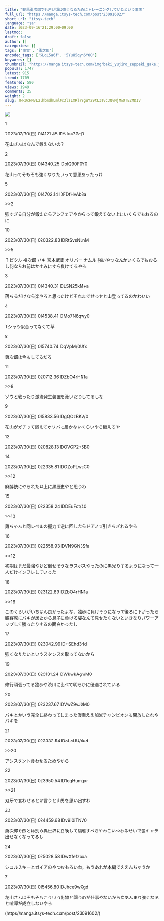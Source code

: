```yaml
---
title: "範馬勇次郎でも若い頃は強くなるためにトレーニングしていたという事実"
full_url: "https://manga.itsys-tech.com/post/23091602/"
short_url: "itsys-tech"
language: "ja"
date: 2023-09-16T21:29:00+09:00
lastmod: 
draft: false
author: []
categories: []
tags: ['事実', '勇次郎']
encoded_tags: ['5LqL5a6f', '5YuH5qyh6YOO']
keywords: []
thumbnail: "https://manga.itsys-tech.com/img/baki_yujiro_zeppeki_gake.jpg"
popular: 1747
latest: 915
trend: 1709
featured: 580
views: 1949
comments: 25
weight: 2
slug: aHR0cHMvL21hbmdhLml0c3lzLXRlY2guY29tL3Bvc3QvMjMwOTE2MDIv
---
```


![](https://manga.itsys-tech.com/img/baki_yujiro_zeppeki_gake.jpg)

<div><p class='t_h'>1 <p>2023/07/30(日) 014121.45 IDYJua3Pcj0</p></p><blockquote class='imgur-embed-pub'></blockquote><p>花山さんはなんで鍛えないの？</p><p class='t_h'>2 <p>2023/07/30(日) 014340.25 IDolQ90F0Y0</p></p><p class='t_b'>花山ってそもそも強くなりたいって意思あったっけ</p><p class='t_h t_i'>5 <p>2023/07/30(日) 014702.14 IDFDfHvAb8a</p></p><p class='t_b t_i'><p class='anchor'>>>2</p>強すぎる自分が鍛えたらアンフェアやからって鍛えてない上にいくらでもおるのに</p><p class='t_h t_i'>10 <p>2023/07/30(日) 020322.83 IDRtSvsNLnM</p></p><p class='t_b t_i'><p class='anchor'>>>5</p>？ピクル 裕次郎 バキ 宮本武蔵 オリバー ナムル 強いやつなんかいくらでもおるし何ならお前はかすみにすら負けてるやろ</p><p class='t_h'>3 <p>2023/07/30(日) 014340.31 IDLSN25kM+a</p></p><p class='t_b'>落ちるだけなら楽やろと思ったけどそれまでせっせと山登ってるのかわいい</p><p class='t_h'>4 <p>2023/07/30(日) 014538.41 IDMo7N6qwy0</p></p><p class='t_b'>Tシャツ似合ってなくて草</p><p class='t_h'>8 <p>2023/07/30(日) 015740.74 IDqVpM/0Ufx</p></p><p class='t_b'>勇次郎は今もしてるだろ</p><p class='t_h t_i'>11 <p>2023/07/30(日) 020712.36 IDZbO4rHN1a</p></p><p class='t_b t_i'><p class='anchor'>>>8</p>ゾウと戦ったり激流発生装置を泳いだりしてるしな</p><p class='t_h'>9 <p>2023/07/30(日) 015833.56 IDgQOzBKV/0</p></p><p class='t_b'>花山がガチって鍛えてオリバに届かないくらいやろ鍛えろや</p><p class='t_h'>12 <p>2023/07/30(日) 020828.13 IDOVGP2+6B0</p></p><blockquote class='imgur-embed-pub'></blockquote><p class='t_h t_i'>14 <p>2023/07/30(日) 022335.81 IDOZoPLwaC0</p></p><p class='t_b t_i'><p class='anchor'>>>12</p>麻酔銃にやられた以上に黒歴史やと思うわ</p><p class='t_h t_i'>15 <p>2023/07/30(日) 022358.24 IDDEuFct/40</p></p><p class='t_b t_i'><p class='anchor'>>>12</p>勇ちゃんと同レベルの握力で逆に回したらドアノブ引きちぎれるやろ</p><p class='t_h t_i'>16 <p>2023/07/30(日) 022558.93 IDVN9GN3Sfa</p></p><p class='t_b t_i'><p class='anchor'>>>12</p>初期はまだ最強やけど倒せそうなラスボスやったのに黒光りするようになって一人だけインフレしていった</p><p class='t_h t_i'>18 <p>2023/07/30(日) 023122.89 IDZbO4rHN1a</p></p><p class='t_b t_i'><p class='anchor'>>>16</p>このくらいがいちばん良かったよな、独歩に負けそうになって後ろに下がったら観客席にバキが居たから息子に負ける姿なんて見せたくないといきなりパワーアップして勝ったりするの面白かったし</p><p class='t_h'>17 <p>2023/07/30(日) 023042.99 ID+SEhd3rId</p></p><p class='t_b'>強くなりたいというスタンスを取ってないから</p><p class='t_h'>19 <p>2023/07/30(日) 023131.24 IDWkwkAgmM0</p></p><p class='t_b'>修行頑張ってる独歩や渋川に比べて明らかに優遇されている</p><p class='t_h'>20 <p>2023/07/30(日) 023237.67 IDVwZ9vJ0M0</p></p><p class='t_b'>バキとかいう完全に終わってしまった漫画ええ加減チャンピオンも開放したれやバキを</p><p class='t_h t_i'>21 <p>2023/07/30(日) 023332.54 IDoLcUU/dud</p></p><p class='t_b t_i'><p class='anchor'>>>20</p>アシスタント食わせるためやから</p><p class='t_h t_i'>22 <p>2023/07/30(日) 023950.54 ID1cqHumqxr</p></p><p class='t_b t_i'><p class='anchor'>>>21</p>刃牙で食わせるとか言うと山男を思い出すわ</p><p class='t_h'>23 <p>2023/07/30(日) 024459.68 IDv9I0iTNV0</p></p><p class='t_b'>勇次郎を烈とは別の異世界に召喚して隔離すべきやわこいつおるせいで強キャラ出せなくなってるし</p><p class='t_h'>24 <p>2023/07/30(日) 025028.58 IDwXfefzooa</p></p><p class='t_b'>シコルスキーとガイアのやつおもろいわ。もうあれが本編でええんちゃうか</p><p class='t_h'>7 <p>2023/07/30(日) 015456.80 IDJhce9wXgd</p></p><p class='t_b'>花山さんはそもそもこういう化物と闘うのが仕事やないからなあんまり強くなると喧嘩が成立しないやろ</p></div>

(https//manga.itsys-tech.com/post/23091602/)
